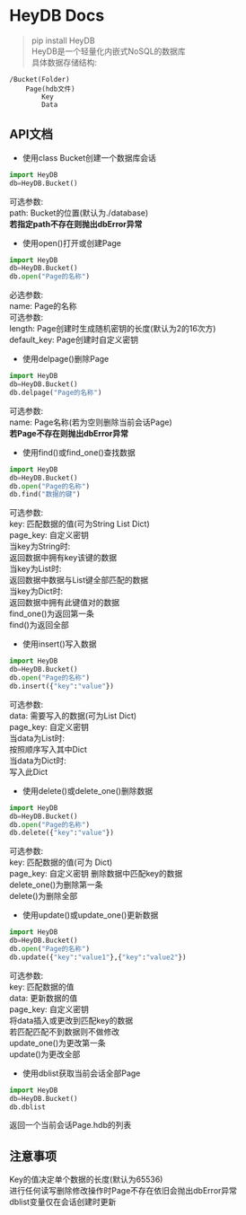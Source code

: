 # HeyDB Docs
> pip install HeyDB  
HeyDB是一个轻量化内嵌式NoSQL的数据库  
具体数据存储结构:

    /Bucket(Folder)
        Page(hdb文件)
            Key
            Data  
## API文档
+ 使用class Bucket创建一个数据库会话
```python
import HeyDB
db=HeyDB.Bucket()
```
可选参数:  
path: Bucket的位置(默认为./database)  
**若指定path不存在则抛出dbError异常**
+ 使用open()打开或创建Page  
```python
import HeyDB
db=HeyDB.Bucket()
db.open("Page的名称")
```
必选参数:  
name: Page的名称  
可选参数:  
length: Page创建时生成随机密钥的长度(默认为2的16次方)  
default_key: Page创建时自定义密钥  
+ 使用delpage()删除Page
```python
import HeyDB
db=HeyDB.Bucket()
db.delpage("Page的名称")
```
可选参数:  
name: Page名称(若为空则删除当前会话Page)  
**若Page不存在则抛出dbError异常**
+ 使用find()或find_one()查找数据
```python
import HeyDB
db=HeyDB.Bucket()
db.open("Page的名称")
db.find("数据的键")
```
可选参数:  
key: 匹配数据的值(可为String List Dict)  
page_key: 自定义密钥  
当key为String时:  
返回数据中拥有key该键的数据  
当key为List时:  
返回数据中数据与List键全部匹配的数据  
当key为Dict时:  
返回数据中拥有此键值对的数据  
find_one()为返回第一条  
find()为返回全部  
+ 使用insert()写入数据
```python
import HeyDB
db=HeyDB.Bucket()
db.open("Page的名称")
db.insert({"key":"value"})
```
可选参数:  
data: 需要写入的数据(可为List Dict)  
page_key: 自定义密钥  
当data为List时:  
按照顺序写入其中Dict  
当data为Dict时:  
写入此Dict
+ 使用delete()或delete_one()删除数据
```python
import HeyDB
db=HeyDB.Bucket()
db.open("Page的名称")
db.delete({"key":"value"})
```
可选参数:  
key: 匹配数据的值(可为 Dict)  
page_key: 自定义密钥
删除数据中匹配key的数据   
delete_one()为删除第一条  
delete()为删除全部  
+ 使用update()或update_one()更新数据
```python
import HeyDB
db=HeyDB.Bucket()
db.open("Page的名称")
db.update({"key":"value1"},{"key":"value2"})
```
可选参数:  
key: 匹配数据的值  
data: 更新数据的值  
page_key: 自定义密钥  
将data插入或更改到匹配key的数据  
若匹配匹配不到数据则不做修改  
update_one()为更改第一条  
update()为更改全部  
+ 使用dblist获取当前会话全部Page
```python
import HeyDB
db=HeyDB.Bucket()
db.dblist
```
返回一个当前会话Page.hdb的列表
## 注意事项
Key的值决定单个数据的长度(默认为65536)  
进行任何读写删除修改操作时Page不存在依旧会抛出dbError异常  
dblist变量仅在会话创建时更新
